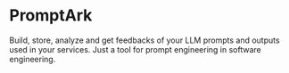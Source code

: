 # PromptArk
Build, store, analyze and get feedbacks of your LLM prompts and outputs used in your services. Just a tool for prompt engineering in software engineering.
